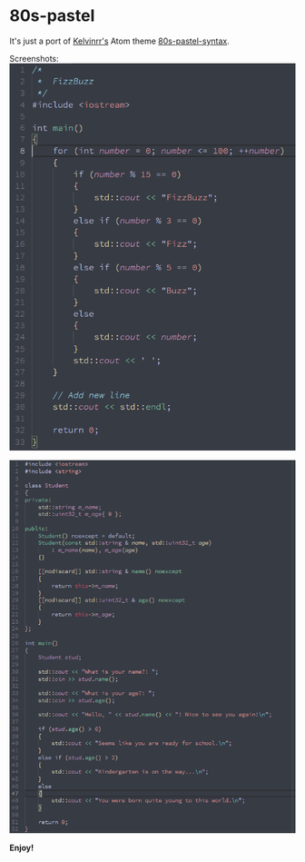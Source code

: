 # 80s-pastel

It's just a port of [Kelvinrr's](https://github.com/Kelvinrr) Atom theme [80s-pastel-syntax](https://github.com/Kelvinrr/80s-pastel-syntax).

Screenshots:  
![FizzBuzz code](https://github.com/makuke1234/80s-pastel-vscode/raw/master/Images/FizzBuzz.PNG)

![Info code](https://github.com/makuke1234/80s-pastel-vscode/raw/master/Images/Info.PNG)

**Enjoy!**
